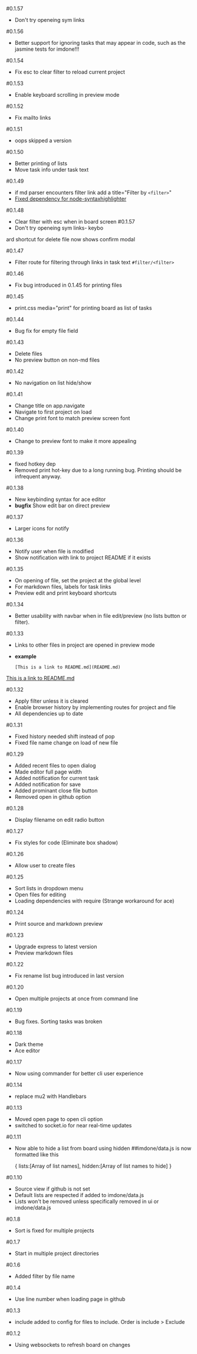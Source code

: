 #0.1.57
- Don't try openeing sym links

#0.1.56
- Better support for ignoring tasks that may appear in code, such as the jasmine tests for imdone!!!

#0.1.54
- Fix esc to clear filter to reload current project

#0.1.53
- Enable keyboard scrolling in preview mode

#0.1.52
- Fix mailto links

#0.1.51
- oops skipped a version

#0.1.50
- Better printing of lists
- Move task info under task text

#0.1.49
- if md parser encounters filter link add a title="Filter by `<filter>`"
- [Fixed dependency for node-syntaxhighlighter](https://github.com/piascikj/imdone/pull/1)

#0.1.48
- Clear filter with esc when in board screen
#0.1.57
- Don't try openeing sym links- keybo

ard shortcut for delete file now shows confirm modal

#0.1.47
- Filter route for filtering through links in task text `#filter/<filter>`

#0.1.46
- Fix bug introduced in 0.1.45 for printing files

#0.1.45
- print.css media="print" for printing board as list of tasks

#0.1.44
- Bug fix for empty file field

#0.1.43
- Delete files
- No preview button on non-md files

#0.1.42
- No navigation on list hide/show

#0.1.41
- Change title on app.navigate
- Navigate to first project on load
- Change print font to match preview screen font

#0.1.40
- Change to preview font to make it more appealing

#0.1.39
- fixed hotkey dep
- Removed print hot-key due to a long running bug.  Printing should be infrequent anyway.

#0.1.38
- New keybinding syntax for ace editor
- **bugfix** Show edit bar on direct preview

#0.1.37
- Larger icons for notify

#0.1.36
- Notify user when file is modified
- Show notification with link to project README if it exists

#0.1.35
- On opening of file, set the project at the global level
- For markdown files, labels for task links
- Preview edit and print keyboard shortcuts

#0.1.34
- Better usability with navbar when in file edit/preview (no lists button or filter).

#0.1.33
- Links to other files in project are opened in preview mode
- **example**
    
    `[This is a link to README.md](README.md)`

[This is a link to README.md](README.md)

#0.1.32
- Apply filter unless it is cleared
- Enable browser history by implementing routes for project and file
- All dependencies up to date

#0.1.31
- Fixed history needed shift instead of pop
- Fixed file name change on load of new file

#0.1.29
- Added recent files to open dialog
- Made editor full page width
- Added notification for current task
- Added notification for save
- Added prominant close file button
- Removed open in github option
 
#0.1.28
- Display filename on edit radio button

#0.1.27
- Fix styles for code (Eliminate box shadow)

#0.1.26
- Allow user to create files

#0.1.25
- Sort lists in dropdown menu
- Open files for editing
- Loading dependencies with require (Strange workaround for ace)

#0.1.24
- Print source and markdown preview

#0.1.23
- Upgrade express to latest version
- Preview markdown files

#0.1.22
- Fix rename list bug introduced in last version

#0.1.20
- Open multiple projects at once from command line

#0.1.19
- Bug fixes.  Sorting tasks was broken

#0.1.18
- Dark theme
- Ace editor

#0.1.17
- Now using commander for better cli user experience

#0.1.14
- replace mu2 with Handlebars

#0.1.13
- Moved open page to open cli option
- switched to socket.io for near real-time updates

#0.1.11
- Now able to hide a list from board using hidden
##imdone/data.js is now formatted like this  
  
    {
		lists:[Array of list names],
		hidden:[Array of list names to hide]
	}

#0.1.10
- Source view if github is not set
- Default lists are respected if added to imdone/data.js
- Lists won't be removed unless specifically removed in ui or imdone/data.js

#0.1.8
- Sort is fixed for multiple projects

#0.1.7
- Start in multiple project directories

#0.1.6
- Added filter by file name

#0.1.4
- Use line number when loading page in github

#0.1.3
- include added to config for files to include.  Order is include > Exclude

#0.1.2
- Using websockets to refresh board on changes
